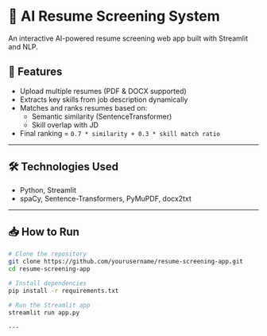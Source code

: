 # 📄 AI Resume Screening System

An interactive AI-powered resume screening web app built with Streamlit and NLP.

## 🚀 Features
- Upload multiple resumes (PDF & DOCX supported)
- Extracts key skills from job description dynamically
- Matches and ranks resumes based on:
  - Semantic similarity (SentenceTransformer)
  - Skill overlap with JD
- Final ranking = `0.7 * similarity + 0.3 * skill match ratio`

---

## 🛠️ Technologies Used
- Python, Streamlit
- spaCy, Sentence-Transformers, PyMuPDF, docx2txt

---

## 📥 How to Run

```bash
# Clone the repository
git clone https://github.com/yourusername/resume-screening-app.git
cd resume-screening-app

# Install dependencies
pip install -r requirements.txt

# Run the Streamlit app
streamlit run app.py

---

